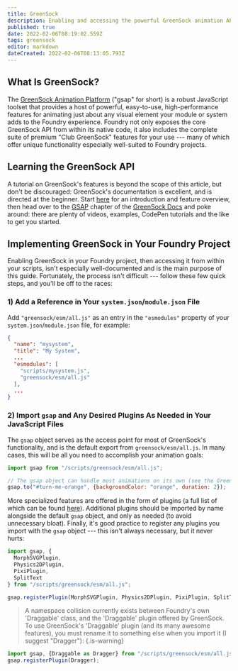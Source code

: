 ```yaml
---
title: GreenSock
description: Enabling and accessing the powerful GreenSock animation API in your system or module.
published: true
date: 2022-02-06T08:19:02.559Z
tags: greensock
editor: markdown
dateCreated: 2022-02-06T08:13:05.793Z
---
```


## What Is GreenSock?
The [GreenSock Animation Platform](https://greensock.com/) ("gsap" for short) is a robust JavaScript toolset that provides a host of powerful, easy-to-use, high-performance features for animating just about any visual element your module or system adds to the Foundry experience.  Foundry not only exposes the core GreenSock API from within its native code, it also includes the complete suite of premium "Club GreenSock" features for your use --- many of which offer unique functionality especially well-suited to Foundry projects.

## Learning the GreenSock API
A tutorial on GreenSock's features is beyond the scope of this article, but don't be discouraged: GreenSock's documentation is excellent, and is directed at the beginner. Start [here](https://greensock.com/get-started/) for an introduction and feature overview, then head over to the [GSAP](https://greensock.com/docs/v3/GSAP) chapter of the [GreenSock Docs](https://greensock.com/docs/v3) and poke around: there are plenty of videos, examples, CodePen tutorials and the like to get you started.

## Implementing GreenSock in Your Foundry Project
Enabling GreenSock in your Foundry project, then accessing it from within your scripts, isn't especially well-documented and is the main purpose of this guide.  Fortunately, the process isn't difficult --- follow these few quick steps, and you'll be off to the races:

### 1) Add a Reference in Your `system.json`/`module.json` File
Add `"greensock/esm/all.js"` as an entry in the `"esmodules"` property of your `system.json`/`module.json` file, for example:

```json
{
  "name": "mysystem",
  "title": "My System",
  ...
  "esmodules": [
    "scripts/mysystem.js",
    "greensock/esm/all.js"
  ],
  ...
}
```
### 2) Import `gsap` and Any Desired Plugins As Needed in Your JavaScript Files
The `gsap` object serves as the access point for most of GreenSock's functionality, and is the default export from `greensock/esm/all.js`. In many cases, this will be all you need to accomplish your animation goals:
```javascript
import gsap from "/scripts/greensock/esm/all.js";

// The gsap object can handle most animations on its own (see the GreenSock documentation for details):
gsap.to("#turn-me-orange", {backgroundColor: "orange", duration: 2});
```
More specialized features are offered in the form of plugins (a full list of which can be found [here](https://greensock.com/docs/v3/Plugins)). Additional plugins should be imported by name alongside the default `gsap` object, and only as needed (to avoid unnecessary bloat). Finally, it's good practice to register any plugins you import with the `gsap` object --- this isn't always necessary, but it never hurts:

```javascript
import gsap, {
  MorphSVGPlugin,
  Physics2DPlugin,
  PixiPlugin,
  SplitText
} from "/scripts/greensock/esm/all.js";

gsap.registerPlugin(MorphSVGPlugin, Physics2DPlugin, PixiPlugin, SplitText);
```

> A namespace collision currently exists between Foundry's own 'Draggable' class, and the 'Draggable' plugin offered by GreenSock.  To use GreenSock's 'Draggable' plugin (and its many awesome features), you must rename it to something else when you import it (I suggest "Dragger"):
{.is-warning}

```javascript
import gsap, {Draggable as Dragger} from "/scripts/greensock/esm/all.js";
gsap.registerPlugin(Dragger);
```